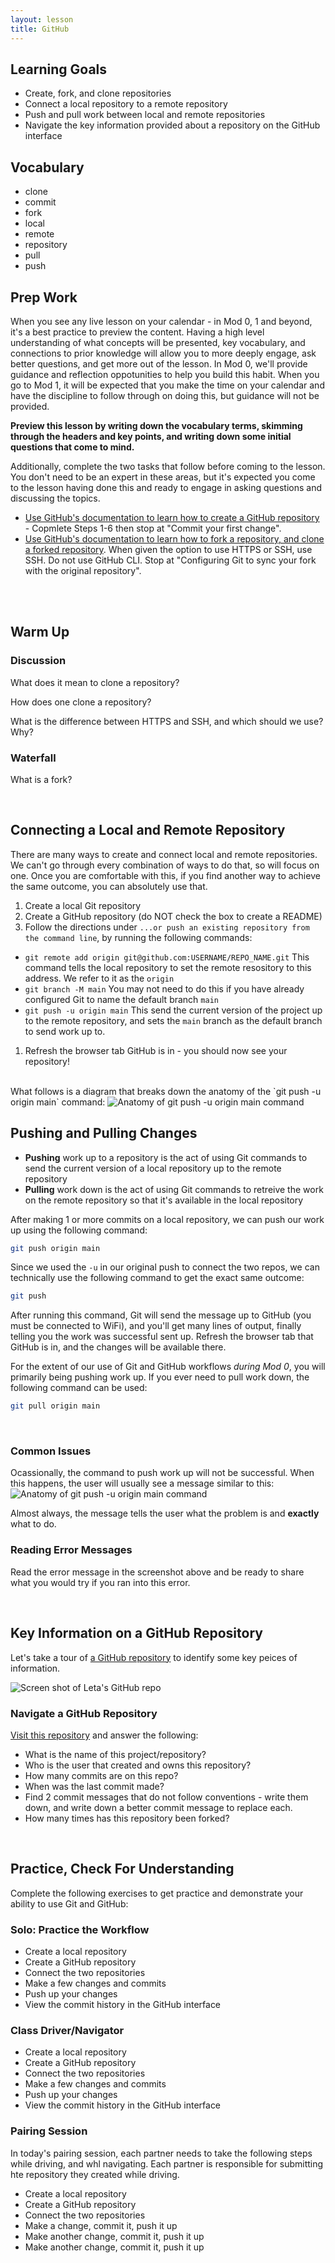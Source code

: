 ```yaml
---
layout: lesson
title: GitHub
---
```


## Learning Goals

- Create, fork, and clone repositories
- Connect a local repository to a remote repository
- Push and pull work between local and remote repositories
- Navigate the key information provided about a repository on the GitHub interface

## Vocabulary

- clone
- commit
- fork
- local
- remote
- repository
- pull
- push

## Prep Work

When you see any live lesson on your calendar - in Mod 0, 1 and beyond, it's a best practice to preview the content. Having a high level understanding of what concepts will be presented, key vocabulary, and connections to prior knowledge will allow you to more deeply engage, ask better questions, and get more out of the lesson. In Mod 0, we'll provide guidance and reflection oppotunities to help you build this habit. When you go to Mod 1, it will be expected that you make the time on your calendar and have the discipline to follow through on doing this, but guidance will not be provided.

**Preview this lesson by writing down the vocabulary terms, skimming through the headers and key points, and writing down some initial questions that come to mind.**

Additionally, complete the two tasks that follow before coming to the lesson. You don't need to be an expert in these areas, but it's expected you come to the lesson having done this and ready to engage in asking questions and discussing the topics.
- [Use GitHub's documentation to learn how to create a GitHub repository](https://docs.github.com/en/get-started/quickstart/create-a-repo) - Copmlete Steps 1-6 then stop at "Commit your first change".
- [Use GitHub's documentation to learn how to fork a repository, and clone a forked repository](https://docs.github.com/en/get-started/quickstart/fork-a-repo). When given the option to use HTTPS or SSH, use SSH. Do not use GitHub CLI. Stop at "Configuring Git to sync your fork with the original repository".
<br>
<br>

## Warm Up

<div class="try-it">
  <h3>Discussion</h3>
  <p>What does it mean to clone a repository?</p>
  <p>How does one clone a repository?</p>
  <p>What is the difference between HTTPS and SSH, and which should we use? Why?</p>
</div>

<div class="try-it">
  <h3>Waterfall</h3>
  <p>What is a fork?</p>
</div>
<br>

## Connecting a Local and Remote Repository

There are many ways to create and connect local and remote repositories. We can't go through every combination of ways to do that, so will focus on one. Once you are comfortable with this, if you find another way to achieve the same outcome, you can absolutely use that.

1. Create a local Git repository
1. Create a GitHub repository (do NOT check the box to create a README)
1. Follow the directions under `...or push an existing repository from the command line`, by running the following commands:
  - `git remote add origin git@github.com:USERNAME/REPO_NAME.git` This command tells the local repository to set the remote resository to this address. We refer to it as the `origin`
  - `git branch -M main` You may not need to do this if you have already configured Git to name the default branch `main`
  - `git push -u origin main` This send the current version of the project up to the remote repository, and sets the `main` branch as the default branch to send work up to.
1. Refresh the browser tab GitHub is in - you should now see your repository!

<br>
What follows is a diagram that breaks down the anatomy of the `git push -u origin main` command:
<img src="./assets/command-anatomy.png" alt="Anatomy of git push -u origin main command">

## Pushing and Pulling Changes

- **Pushing** work up to a repository is the act of using Git commands to send the current version of a local repository up to the remote repository
- **Pulling** work down is the act of using Git commands to retreive the work on the remote repository so that it's available in the local repository

After making 1 or more commits on a local repository, we can push our work up using the following command:

```bash
git push origin main
```

Since we used the `-u` in our original push to connect the two repos, we can technically use the following command to get the exact same outcome:

```bash
git push
```

After running this command, Git will send the message up to GitHub (you must be connected to WiFi), and you'll get many lines of output, finally telling you the work was successful sent up. Refresh the browser tab that GitHub is in, and the changes will be available there.

For the extent of our use of Git and GitHub workflows _during Mod 0_, you will primarily being pushing work up. If you ever need to pull work down, the following command can be used:

```bash
git pull origin main
```
<br>

### Common Issues

Ocassionally, the command to push work up will not be successful. When this happens, the user will usually see a message similar to this:
<img src="./assets/cannot-push.png" alt="Anatomy of git push -u origin main command">

Almost always, the message tells the user what the problem is and **exactly** what to do. 

<div class="try-it">
  <h3>Reading Error Messages</h3>
  <p>Read the error message in the screenshot above and be ready to share what you would try if you ran into this error.</p>
</div>
<br>

## Key Information on a GitHub Repository

Let's take a tour of [a GitHub repository](https://github.com/letakeane/emotican-app) to identify some key peices of information.

<img src="./assets/leta-gh-repo.png" alt="Screen shot of Leta's GitHub repo">

<div class="try-it">
  <h3>Navigate a GitHub Repository</h3>
  <p><a href="https://github.com/ameseee/cover" target="blank">Visit this repository</a> and answer the following:</p>
  <ul>
    <li>What is the name of this project/repository?</li>
    <li>Who is the user that created and owns this repository?</li>
    <li>How many commits are on this repo?</li>
    <li>When was the last commit made?</li>
    <li>Find 2 commit messages that do not follow conventions - write them down, and write down a better commit message to replace each.</li>
    <li>How many times has this repository been forked?</li>
  </ul>
</div>
<br>

## Practice, Check For Understanding

Complete the following exercises to get practice and demonstrate your ability to use Git and GitHub:

<div class="try-it">
  <h3>Solo: Practice the Workflow</h3>
  <ul>
    <li>Create a local repository</li>
    <li>Create a GitHub repository</li>
    <li>Connect the two repositories</li>
    <li>Make a few changes and commits</li>
    <li>Push up your changes</li>
    <li>View the commit history in the GitHub interface</li>
  </ul>
</div>

<div class="try-it">
  <h3>Class Driver/Navigator</h3>
  <ul>
    <li>Create a local repository</li>
    <li>Create a GitHub repository</li>
    <li>Connect the two repositories</li>
    <li>Make a few changes and commits</li>
    <li>Push up your changes</li>
    <li>View the commit history in the GitHub interface</li>
  </ul>
</div>

<div class="try-it">
  <h3>Pairing Session</h3>
  <p>In today's pairing session, each partner needs to take the following steps while driving, and whl navigating. Each partner is responsible for submitting hte repository they created while driving.</p>
  <ul>
    <li>Create a local repository</li>
    <li>Create a GitHub repository</li>
    <li>Connect the two repositories</li>
    <li>Make a change, commit it, push it up</li>
    <li>Make another change, commit it, push it up</li>
    <li>Make another change, commit it, push it up</li>
  </ul>
</div>

<br>
<br>
<br>